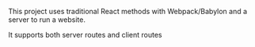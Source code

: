 This project uses traditional React methods with Webpack/Babylon and a server to run a website.

It supports both server routes and client routes
